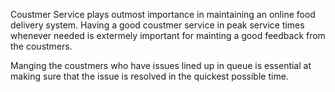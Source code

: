 Coustmer Service plays outmost importance in maintaining an online food delivery system. Having a good coustmer service in peak service times whenever needed is extermely important for mainting a good feedback from the coustmers.

Manging the coustmers who have issues lined up in queue is essential at making sure that the issue is resolved in the quickest possible time.
